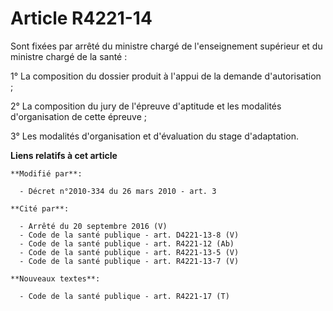 # Article R4221-14

Sont fixées par arrêté du ministre chargé de l'enseignement supérieur et du ministre chargé de la santé : 

1° La composition du dossier produit à l'appui de la demande d'autorisation ; 

2° La composition du jury de l'épreuve d'aptitude et les modalités d'organisation de cette épreuve ;  

3° Les modalités d'organisation et d'évaluation du stage d'adaptation.

**Liens relatifs à cet article**

	**Modifié par**:

	  - Décret n°2010-334 du 26 mars 2010 - art. 3

	**Cité par**:

	  - Arrêté du 20 septembre 2016 (V)
	  - Code de la santé publique - art. D4221-13-8 (V)
	  - Code de la santé publique - art. R4221-12 (Ab)
	  - Code de la santé publique - art. R4221-13-5 (V)
	  - Code de la santé publique - art. R4221-13-7 (V)

	**Nouveaux textes**:

	  - Code de la santé publique - art. R4221-17 (T)
